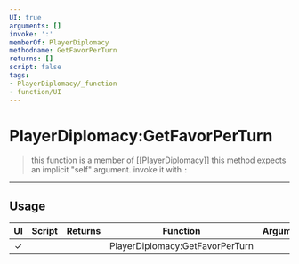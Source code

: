 ```yaml
---
UI: true
arguments: []
invoke: ':'
memberOf: PlayerDiplomacy
methodname: GetFavorPerTurn
returns: []
script: false
tags:
- PlayerDiplomacy/_function
- function/UI
---
```

# PlayerDiplomacy:GetFavorPerTurn
> this function is a member of [[PlayerDiplomacy]]
> this method expects an implicit "self" argument. invoke it with `:`
-----
## Usage
|  UI | Script | Returns | Function | Arguments |
|:---:|:------:|-------:|:--------:|:---------|
|✓| ||PlayerDiplomacy:GetFavorPerTurn||
